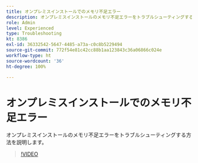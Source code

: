 ```yaml
---
title: オンプレミスインストールでのメモリ不足エラー
description: オンプレミスインストールのメモリ不足エラーをトラブルシューティングする方法を説明します。
role: Admin
level: Experienced
type: Troubleshooting
kt: 8386
exl-id: 36332542-5647-4485-a73a-c0c8b5229494
source-git-commit: 772f54e81c42cc88b1aa123843c36a06866c024e
workflow-type: ht
source-wordcount: '36'
ht-degree: 100%

---
```


# オンプレミスインストールでのメモリ不足エラー

オンプレミスインストールのメモリ不足エラーをトラブルシューティングする方法を説明します。

>[!VIDEO](https://video.tv.adobe.com/v/335891?quality=12)
